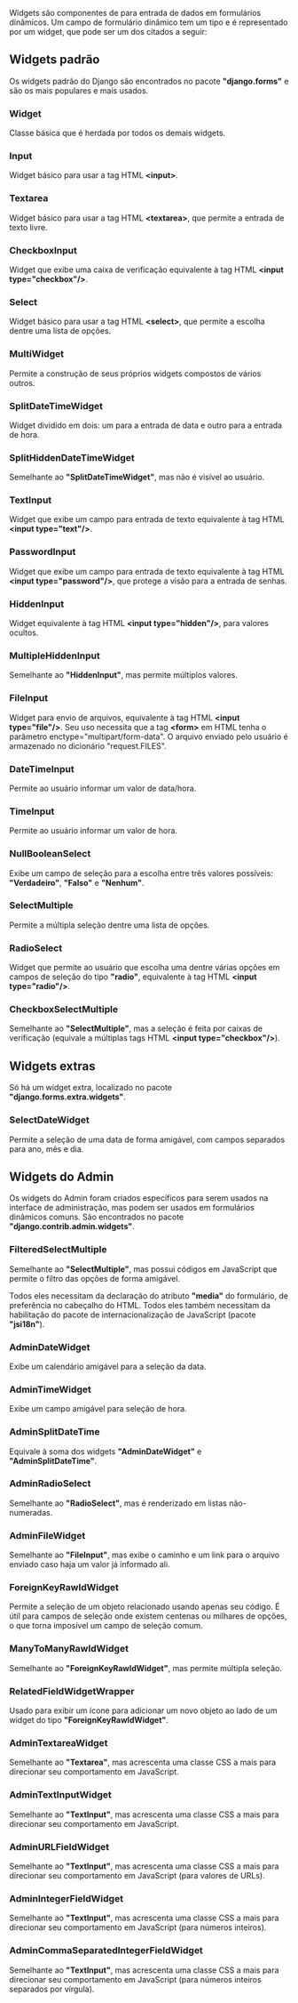 Widgets são componentes de para entrada de dados em formulários dinâmicos. Um campo de formulário dinâmico tem um tipo e é representado por um widget, que pode ser um dos citados a seguir:

## Widgets padrão

Os widgets padrão do Django são encontrados no pacote **"django.forms"** e são os mais populares e mais usados.

### Widget

Classe básica que é herdada por todos os demais widgets.

### Input

Widget básico para usar a tag HTML **&lt;input&gt;**.

### Textarea

Widget básico para usar a tag HTML **&lt;textarea&gt;**, que permite a entrada de texto livre.

### CheckboxInput

Widget que exibe uma caixa de verificação equivalente à tag HTML **&lt;input type="checkbox"/&gt;**.

### Select

Widget básico para usar a tag HTML **&lt;select&gt;**, que permite a escolha dentre uma lista de opções.

### MultiWidget

Permite a construção de seus próprios widgets compostos de vários outros.

### SplitDateTimeWidget

Widget dividido em dois: um para a entrada de data e outro para a entrada de hora.

### SplitHiddenDateTimeWidget

Semelhante ao **"SplitDateTimeWidget"**, mas não é visível ao usuário.

### TextInput

Widget que exibe um campo para entrada de texto equivalente à tag HTML **&lt;input type="text"/&gt;**.

### PasswordInput

Widget que exibe um campo para entrada de texto equivalente à tag HTML **&lt;input type="password"/&gt;**, que protege a visão para a entrada de senhas.

### HiddenInput

Widget equivalente à tag HTML **&lt;input type="hidden"/&gt;**, para valores ocultos.

### MultipleHiddenInput

Semelhante ao **"HiddenInput"**, mas permite múltiplos valores.

### FileInput

Widget para envio de arquivos, equivalente à tag HTML **&lt;input type="file"/&gt;**. Seu uso necessita que a tag **&lt;form&gt;** em HTML tenha o parâmetro enctype="multipart/form-data". O arquivo enviado pelo usuário é armazenado no dicionário "request.FILES".

### DateTimeInput

Permite ao usuário informar um valor de data/hora.

### TimeInput

Permite ao usuário informar um valor de hora.

### NullBooleanSelect

Exibe um campo de seleção para a escolha entre três valores possíveis: **"Verdadeiro"**, **"Falso"** e **"Nenhum"**.

### SelectMultiple

Permite a múltipla seleção dentre uma lista de opções.

### RadioSelect

Widget que permite ao usuário que escolha uma dentre várias opções em campos de seleção do tipo **"radio"**, equivalente à tag HTML **&lt;input type="radio"/&gt;**.

### CheckboxSelectMultiple

Semelhante ao **"SelectMultiple"**, mas a seleção é feita por caixas de verificação (equivale a múltiplas tags HTML **&lt;input type="checkbox"/&gt;**).

## Widgets extras

Só há um widget extra, localizado no pacote **"django.forms.extra.widgets"**.

### SelectDateWidget

Permite a seleção de uma data de forma amigável, com campos separados para ano, mês e dia.

## Widgets do Admin

Os widgets do Admin foram criados específicos para serem usados na interface de administração, mas podem ser usados em formulários dinâmicos comuns. São encontrados no pacote **"django.contrib.admin.widgets"**.

### FilteredSelectMultiple

Semelhante ao **"SelectMultiple"**, mas possui códigos em JavaScript que permite o filtro das opções de forma amigável.

Todos eles necessitam da declaração do atributo **"media"** do formulário, de preferência no cabeçalho do HTML. Todos eles também necessitam da habilitação do pacote de internacionalização de JavaScript (pacote **"jsi18n"**).

### AdminDateWidget

Exibe um calendário amigável para a seleção da data.

### AdminTimeWidget

Exibe um campo amigável para seleção de hora.

### AdminSplitDateTime

Equivale à soma dos widgets **"AdminDateWidget"** e **"AdminSplitDateTime"**.

### AdminRadioSelect

Semelhante ao **"RadioSelect"**, mas é renderizado em listas não-numeradas.

### AdminFileWidget

Semelhante ao **"FileInput"**, mas exibe o caminho e um link para o arquivo enviado caso haja um valor já informado ali.

### ForeignKeyRawIdWidget

Permite a seleção de um objeto relacionado usando apenas seu código. É útil para campos de seleção onde existem centenas ou milhares de opções, o que torna imposível um campo de seleção comum.

### ManyToManyRawIdWidget

Semelhante ao **"ForeignKeyRawIdWidget"**, mas permite múltipla seleção.

### RelatedFieldWidgetWrapper

Usado para exibir um ícone para adicionar um novo objeto ao lado de um widget do tipo **"ForeignKeyRawIdWidget"**.

### AdminTextareaWidget

Semelhante ao **"Textarea"**, mas acrescenta uma classe CSS a mais para direcionar seu comportamento em JavaScript.

### AdminTextInputWidget

Semelhante ao **"TextInput"**, mas acrescenta uma classe CSS a mais para direcionar seu comportamento em JavaScript.

### AdminURLFieldWidget

Semelhante ao **"TextInput"**, mas acrescenta uma classe CSS a mais para direcionar seu comportamento em JavaScript (para valores de URLs).

### AdminIntegerFieldWidget

Semelhante ao **"TextInput"**, mas acrescenta uma classe CSS a mais para direcionar seu comportamento em JavaScript (para números inteiros).

### AdminCommaSeparatedIntegerFieldWidget

Semelhante ao **"TextInput"**, mas acrescenta uma classe CSS a mais para direcionar seu comportamento em JavaScript (para números inteiros separados por vírgula).

